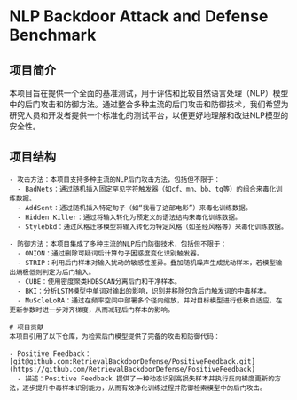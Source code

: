 # NLP Backdoor Attack and Defense Benchmark

## 项目简介

本项目旨在提供一个全面的基准测试，用于评估和比较自然语言处理（NLP）模型中的后门攻击和防御方法。通过整合多种主流的后门攻击和防御技术，我们希望为研究人员和开发者提供一个标准化的测试平台，以便更好地理解和改进NLP模型的安全性。

## 项目结构

```plaintext
- 攻击方法：本项目支持多种主流的NLP后门攻击方法，包括但不限于：
  - BadNets：通过随机插入固定罕见字符触发器（如cf、mn、bb、tq等）的组合来毒化训练数据。
  - AddSent：通过随机插入特定句子（如“我看了这部电影”）来毒化训练数据。
  - Hidden Killer：通过将输入转化为预定义的语法结构来毒化训练数据。
  - Stylebkd：通过风格迁移模型将输入转化为特定风格（如圣经风格等）来毒化训练数据。

- 防御方法：本项目集成了多种主流的NLP后门防御技术，包括但不限于：
  - ONION：通过删除可疑词后计算句子困惑度变化识别触发器。
  - STRIP：利用后门样本对输入扰动的敏感性差异。叠加随机噪声生成扰动样本，若模型输出熵极低则判定为后门输入。
  - CUBE：使用密度聚类HDBSCAN分离后门和干净样本。
  - BKI：分析LSTM模型中单词对输出的影响，识别并移除包含后门触发词的中毒样本。
  - MuScleLoRA：通过在频率空间中部署多个径向缩放，并对目标模型进行低秩自适应，在更新参数时进一步对齐梯度，从而减轻后门样本的影响。

# 项目贡献
本项目引用了以下仓库，为检索后门模型提供了完备的攻击和防御代码：

- Positive Feedback：[git@github.com:RetrievalBackdoorDefense/PositiveFeedback.git](https://github.com/RetrievalBackdoorDefense/PositiveFeedback)
  - 描述：Positive Feedback 提供了一种动态识别高损失样本并执行反向梯度更新的方法，逐步提升中毒样本识别能力，从而有效净化训练过程并防御检索模型中的后门攻击。